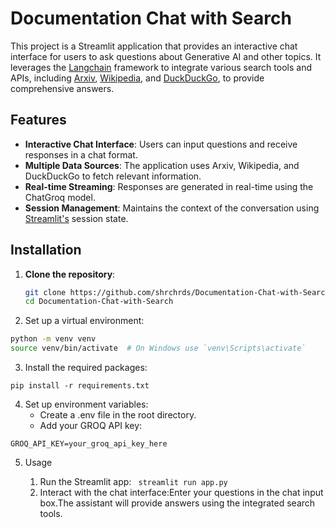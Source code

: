 # Documentation Chat with Search

This project is a Streamlit application that provides an interactive chat interface for users to ask questions about Generative AI and other topics. It leverages the [Langchain](https://github.com/langchain-ai/langchain) framework to integrate various search tools and APIs, including [Arxiv](https://arxiv.org/), [Wikipedia](https://www.wikipedia.org/), and [DuckDuckGo](https://duckduckgo.com/), to provide comprehensive answers.

## Features

- **Interactive Chat Interface**: Users can input questions and receive responses in a chat format.
- **Multiple Data Sources**: The application uses Arxiv, Wikipedia, and DuckDuckGo to fetch relevant information.
- **Real-time Streaming**: Responses are generated in real-time using the ChatGroq model.
- **Session Management**: Maintains the context of the conversation using [Streamlit's](https://docs.streamlit.io/library/api-reference) session state.

## Installation

1. **Clone the repository**:
   ```bash
   git clone https://github.com/shrchrds/Documentation-Chat-with-Search.git
   cd Documentation-Chat-with-Search
    ```
2. Set up a virtual environment:
```bash
python -m venv venv
source venv/bin/activate  # On Windows use `venv\Scripts\activate`
```
3. Install the required packages:

```pip install -r requirements.txt```

4. Set up environment variables:
    - Create a .env file in the root directory.
    - Add your GROQ API key:

``` GROQ_API_KEY=your_groq_api_key_here ```

5. Usage

    1. Run the Streamlit app:
``` streamlit run app.py```    
    2. Interact with the chat interface:Enter your questions in the chat input box.The assistant will provide answers using the integrated search tools.

